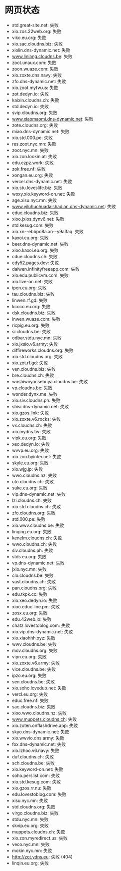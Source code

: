 # 网页状态
- std.great-site.net: 失败
- xio.zos.22web.org: 失败
- viko.eu.org: 失败
- xio.sac.cloudns.biz: 失败
- xiolin.dns-dynamic.net: 失败
- www.liniang.cloudns.be: 失败
- zoot.unaux.com: 失败
- zoon.wuaze.com: 失败
- xio.zoxte.dns.navy: 失败
- zfo.dns-dynamic.net: 失败
- xio.zoot.myfw.us: 失败
- zot.dedyn.io: 失败
- kaixin.cloudns.ch: 失败
- std.dedyn.io: 失败
- svip.cloudns.org: 失败
- www.xiaomaomi.dns-dynamic.net: 失败
- zote.cloudns.org: 失败
- miao.dns-dynamic.net: 失败
- xio.std.000.pe: 失败
- res.zoot.nyc.mn: 失败
- zoot.nyc.mn: 失败
- xio.zon.lookin.at: 失败
- edu.ezpz.work: 失败
- zok.free.nf: 失败
- xongan.eu.org: 失败
- vercel.dns-dynamic.net: 失败
- xio.stu.loveslife.biz: 失败
- woxy.xio.keyword-on.net: 失败
- age.xisu.nyc.mn: 失败
- www.yiluhuohuadaishadian.dns-dynamic.net: 失败
- educ.cloudns.biz: 失败
- xioo.jxios.dynv6.net: 失败
- std.kesug.com: 失败
- xio.xn--ebbpo8a.xn--y9a3aq: 失败
- kaxoi.eu.org: 失败
- beer.dns-dynamic.net: 失败
- xioo.kaxoi.eu.org: 失败
- cdue.cloudns.ch: 失败
- cdy52.pages.dev: 失败
- daiwen.infinityfreeapp.com: 失败
- xio.edu.publicvm.com: 失败
- xio.live-on.net: 失败
- ipen.eu.org: 失败
- tau.cloudns.biz: 失败
- linwen.rf.gd: 失败
- kcoco.eu.org: 失败
- dsk.cloudns.biz: 失败
- inwen.wuaze.com: 失败
- ricpig.eu.org: 失败
- si.cloudns.be: 失败
- odbar.stdu.nyc.mn: 失败
- xio.jxsio.v6.army: 失败
- diffireworks.cloudns.org: 失败
- xio.std.cloudns.org: 失败
- xio.zot.rf.gd: 失败
- ven.cloudns.biz: 失败
- bre.cloudns.ch: 失败
- woshiwoyansebuya.cloudns.be: 失败
- vp.cloudns.be: 失败
- wonder.dynx.me: 失败
- xio.siv.cloudns.ph: 失败
- shisi.dns-dynamic.net: 失败
- xio.gzos.link: 失败
- xio.zoxte.v6.rocks: 失败
- vx.cloudns.ch: 失败
- xio.mydns.tw: 失败
- vipk.eu.org: 失败
- xeo.dedyn.io: 失败
- wvvp.eu.org: 失败
- xio.zon.byinter.net: 失败
- skyle.eu.org: 失败
- xio.wjg.jp: 失败
- wwo.cloudns.nz: 失败
- uto.cloudns.ch: 失败
- suke.eu.org: 失败
- vip.dns-dynamic.net: 失败
- lzi.cloudns.ch: 失败
- xio.std.cloudns.ch: 失败
- zfo.cloudns.org: 失败
- std.000.pe: 失败
- xio.wwv.cloudns.be: 失败
- linqing.eu.org: 失败
- kenelm.cloudns.ch: 失败
- wwo.cloudns.ch: 失败
- siv.cloudns.ph: 失败
- stds.eu.org: 失败
- vp.dns-dynamic.net: 失败
- jxio.nyc.mn: 失败
- clo.cloudns.be: 失败
- vast.cloudns.ch: 失败
- pan.cloudns.org: 失败
- edu.tkpk.cc: 失败
- xio.xeo.dedyn.io: 失败
- xioo.educ.line.pm: 失败
- zosx.eu.org: 失败
- edu.42web.io: 失败
- chatz.lovestoblog.com: 失败
- xio.vip.dns-dynamic.net: 失败
- xio.xiaohhh.xyz: 失败
- wwv.cloudns.be: 失败
- mov.cloudns.org: 失败
- vipn.eu.org: 失败
- xio.zoxte.v6.army: 失败
- vice.cloudns.be: 失败
- ipzo.eu.org: 失败
- sen.cloudns.be: 失败
- xio.soho.lovedub.net: 失败
- vercl.eu.org: 失败
- educ.free.nf: 失败
- sac.cloudns.biz: 失败
- xioo.wwo.cloudns.nz: 失败
- www.muppets.cloudns.ch: 失败
- xio.zoten.onflashdrive.app: 失败
- skyo.dns-dynamic.net: 失败
- xio.wwvio.dns.army: 失败
- fox.dns-dynamic.net: 失败
- xio.lzhoo.v6.navy: 失败
- duf.cloudns.ch: 失败
- sch.cloudns.be: 失败
- xio.keyword-on.net: 失败
- soho.perslist.com: 失败
- xio.std.kesug.com: 失败
- xio.gzos.rr.nu: 失败
- edu.lovestoblog.com: 失败
- xisu.nyc.mn: 失败
- std.cloudns.org: 失败
- virgo.cloudns.biz: 失败
- stdu.nyc.mn: 失败
- skvip.eu.org: 失败
- muppets.cloudns.ch: 失败
- xio.zon.myredirect.us: 失败
- veco.nyc.mn: 失败
- mokin.nyc.mn: 失败
- http://zot.ydns.eu: 失败 (404)
- linqin.eu.org: 失败
